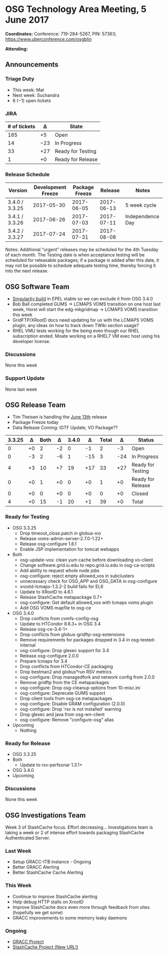 # OSG Technology Area Meeting,  5 June 2017

**Coordinates:** Conference: 719-284-5267, PIN: 57363; <https://www.uberconference.com/osgblin>  

**Attending:**   


## Announcements


### Triage Duty

-   This week: Mat
-   Next week: Suchandra
-   8 (&minus;1) open tickets


### JIRA

| # of tickets | &Delta;   | State             |
|------------ |--------- |----------------- |
| 165          | +5        | Open              |
| 14           | &minus;23 | In Progress       |
| 33           | +27       | Ready for Testing |
| 1            | +0        | Ready for Release |


### Release Schedule

| Version        | Development Freeze | Package Freeze | Release    | Notes            |
|-------------- |------------------ |-------------- |---------- |---------------- |
| 3.4.0 / 3.3.25 | 2017-05-30         | 2017-06-05     | 2017-06-13 | 5 week cycle     |
| 3.4.1 / 3.3.26 | 2017-06-26         | 2017-07-03     | 2017-07-11 | Independence Day |
| 3.4.2 / 3.3.27 | 2017-07-24         | 2017-07-31     | 2017-08-08 |                  |

Notes: Additional “urgent” releases may be scheduled for the 4th Tuesday of each month. The Testing date is when acceptance testing will be scheduled for releasable packages; if a package is added after this date, it may not be possible to schedule adequate testing time, thereby forcing it into the next release.  


## OSG Software Team

-   [Singularity build](https://bodhi.fedoraproject.org/updates/singularity-2.2.1-3.el7) in EPEL stable so we can exclude it from OSG 3.4.0
-   Bob Ball completed GUMS -> LCMAPS VOMS transition on one host last week, Horst will start the edg-mkgridmap -> LCMAPS VOMS transition this week
-   GridFTP/XRootD docs need updating for us with the LCMAPS VOMS plugin, any ideas on how to track down TWiki section usage?
-   RHEL VMU tests working for the being even though our RHEL subscription ended. Moate working on a RHEL7 VM exec host using his developer license.


### Discussions

None this week  


### Support Update

None last week  


## OSG Release Team

-   Tim Theisen is handling the [June 13th](https://jira.opensciencegrid.org/issues/?filter=15254&jql=project%2520%253D%2520SOFTWARE%2520AND%2520labels%2520in%2520(3.3.25%252C%25203.4.0)%2520ORDER%2520BY%2520status%2520ASC%252C%2520priority%2520DESC%252C%2520assignee%2520ASC) release
-   Package Freeze today
-   Data Release Coming: IGTF Update, VO Package??

| 3.3.25 | &Delta;   | Both | &Delta; | 3.4.0 | &Delta;  | Total | &Delta;  | Status            |
| ------ | --------- | ---- | ------- | ----- | -------- | ----- | -------- | ----------------- |
| 0      | +0        | 2    | -2      | 0     | -1       | 2     | -3       | Open              |
| 0      | -3        | 2    | -6      | 1     | -15      | 3     | -24      | In Progress       |
| 4      | +3        | 10   | +7      | 19    | +17      | 33    | +27      | Ready for Testing |
| 0      | +0        | 1    | +0      | 0     | +0       | 1     | +0       | Ready for Release |
| 0      | +0        | 0    | +0      | 0     | +0       | 0     | +0       | Closed            |
| 4      | +0        | 15   | -1      | 20    | +1       | 39    | +0       | Total             |


### Ready for Testing

-   OSG 3.3.25
    -   Drop timeout\_close.patch in globus-xio
    -   Release voms-admin-server-2.7.0-1.22+
    -   Release osg-configure 1.8.1
    -   Enable JSP implementation for tomcat webapps
-   Both
    -   osg-update-vos: clean yum cache before downloading vo-client
    -   Change software.grid.iu.edu to repo.grid.iu.edu in osg-ca-scripts
    -   Add ability to request whole node jobs
    -   osg-configure: reject empty allowed\_vos in subclusters
    -   unnecessary check for OSG\_APP and OSG\_DATA in osg-configure
    -   xrootd-lcmaps-1.3.2-2 build fails for EL6
    -   Update to XRootD to 4.6.1
    -   Release StashCache metapackage 0.7+
    -   osg-configure: Get default allowed\_vos with lcmaps voms plugin
    -   Add OSG VOMS mapfile to osg-ce
-   OSG 3.4.0
    -   Drop conflicts from cvmfs-config-osg
    -   Update to HTCondor 8.6.3+ in OSG 3.4
    -   Release osg-ce-3.4-1+
    -   Drop conflicts from globus-gridftp-osg-extensions
    -   Remove requirements for packages dropped in 3.4 in osg-tested-internal
    -   osg-configure: Drop glexec support for 3.4
    -   Release osg-configure 2.0.0
    -   Prepare lcmaps for 3.4
    -   Drop conflicts from HTCondor-CE packaging
    -   Drop bestman2 and globus*run RSV metrics
    -   osg-configure: Drop managedfork and network config from 2.0.0
    -   Remove gridftp from the CE metapackages
    -   osg-configure: Drop osg-cleanup options from 10-misc.ini
    -   osg-configure: Deprecate GUMS support
    -   Drop client tools from osg-ce metapackages
    -   osg-configure: Disable GRAM configuration (2.0.0)
    -   osg-configure: Drop 'rsv is not installed' warning
    -   Drop glexec and java from osg-wn-client
    -   osg-configure: Remove "configure-osg" alias
-   Upcoming
    -   Nothing

### Ready for Release

-   OSG 3.3.25
-   Both
    -   Update to rsv-perfsonar 1.3.1+
-   OSG 3.4.0
-   Upcoming

### Discussions

None this week


## OSG Investigations Team

Week 3 of StashCache focus.  Effort decreasing&#x2026;  Investigations team is taking a week or 2 of intense effort towards packaging StashCache Authenticated Server.  


### Last Week

-   Setup GRACC-ITB instance - Ongoing
-   Better GRACC Alerting
-   Better StashCache Cache Alerting


### This Week

-   Continue to improve StashCache alerting
-   Help debug HTTP stalls on XrootD
-   Improve StashCache docs even more through feedback from sites. (hopefully we get some)
-   GRACC improvements to some memory leaky daemons


### Ongoing

-   [GRACC Project](https://jira.opensciencegrid.org/projects/GRACC/)
-   [StashCache Project (New URL!)](https://opensciencegrid.github.io/StashCache/)
